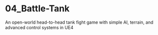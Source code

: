 # 04_Battle-Tank
An open-world head-to-head tank fight game with simple AI, terrain, and advanced control systems in UE4
